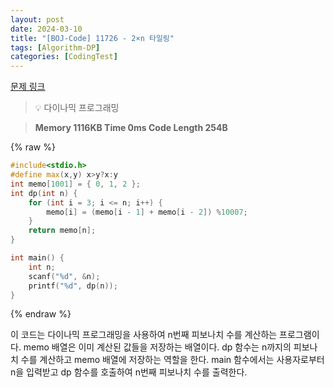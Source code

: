 ```yaml
---
layout: post
date: 2024-03-10
title: "[BOJ-Code] 11726 - 2×n 타일링"
tags: [Algorithm-DP]
categories: [CodingTest]
---
```


[문제 링크](https://www.acmicpc.net/problem/11726)


> 💡 다이나믹 프로그래밍


> **Memory   1116KB                                   Time   0ms                                Code Length   254B**



{% raw %}
```c++
#include<stdio.h>
#define max(x,y) x>y?x:y
int memo[1001] = { 0, 1, 2 };
int dp(int n) {
	for (int i = 3; i <= n; i++) {
		memo[i] = (memo[i - 1] + memo[i - 2]) %10007;
	}
	return memo[n];
}

int main() {
	int n;
	scanf("%d", &n);
	printf("%d", dp(n));
}
```
{% endraw %}



이 코드는 다이나믹 프로그래밍을 사용하여 n번째 피보나치 수를 계산하는 프로그램이다. memo 배열은 이미 계산된 값들을 저장하는 배열이다. dp 함수는 n까지의 피보나치 수를 계산하고 memo 배열에 저장하는 역할을 한다. main 함수에서는 사용자로부터 n을 입력받고 dp 함수를 호출하여 n번째 피보나치 수를 출력한다.

